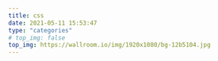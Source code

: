 ```yaml
---
title: css
date: 2021-05-11 15:53:47
type: "categories"
# top_img: false
top_img: https://wallroom.io/img/1920x1080/bg-12b5104.jpg
---
```

